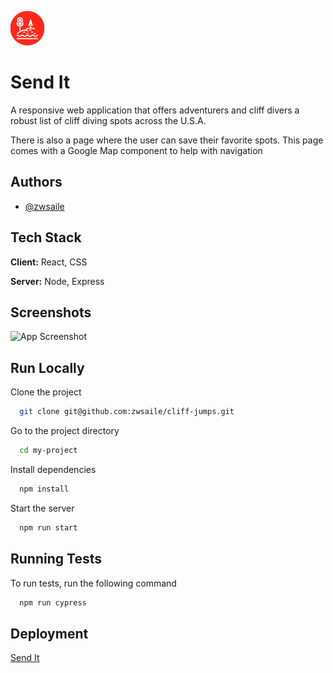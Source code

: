 ![Send It Logo](public/assets/lake-logo.png)


# Send It

A responsive web application that offers adventurers and cliff divers a robust list of cliff diving spots across the U.S.A.

There is also a page where the user can save their favorite spots. This page comes with a Google Map component to help with navigation

## Authors

- [@zwsaile](https://www.github.com/zwsaile)


## Tech Stack

**Client:** React, CSS

**Server:** Node, Express


## Screenshots

![App Screenshot](https://via.placeholder.com/468x300?text=App+Screenshot+Here)

## Run Locally

Clone the project

```bash
  git clone git@github.com:zwsaile/cliff-jumps.git
```

Go to the project directory

```bash
  cd my-project
```

Install dependencies

```bash
  npm install
```

Start the server

```bash
  npm run start
```

## Running Tests

To run tests, run the following command

```bash
  npm run cypress
```

## Deployment

[Send It](https://bigsendcliffs.netlify.app/)
